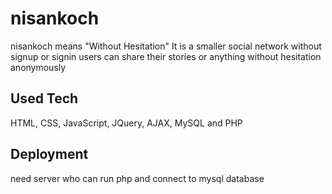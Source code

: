 # nisankoch

nisankoch means "Without Hesitation"
It is a smaller social network without signup or signin
users can share their stories or anything without hesitation anonymously

## Used Tech
HTML, CSS, JavaScript, JQuery, AJAX, MySQL and PHP

## Deployment
need server who can run php and connect to mysql database
